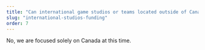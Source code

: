 ```yaml
---
title: "Can international game studios or teams located outside of Canada apply for funding?"
slug: "international-studios-funding"
order: 7
---
```


No, we are focused solely on Canada at this time.
